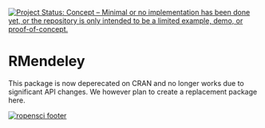 
[![Project Status: Concept – Minimal or no implementation has been done yet, or the repository is only intended to be a limited example, demo, or proof-of-concept.](http://www.repostatus.org/badges/latest/concept.svg)](http://www.repostatus.org/#concept)

# RMendeley

This package is now deperecated on CRAN and no longer works due to significant API changes. We however plan to create a replacement package here.

[![ropensci footer](http://ropensci.org/public_images/github_footer.png)](http://ropensci.org)
